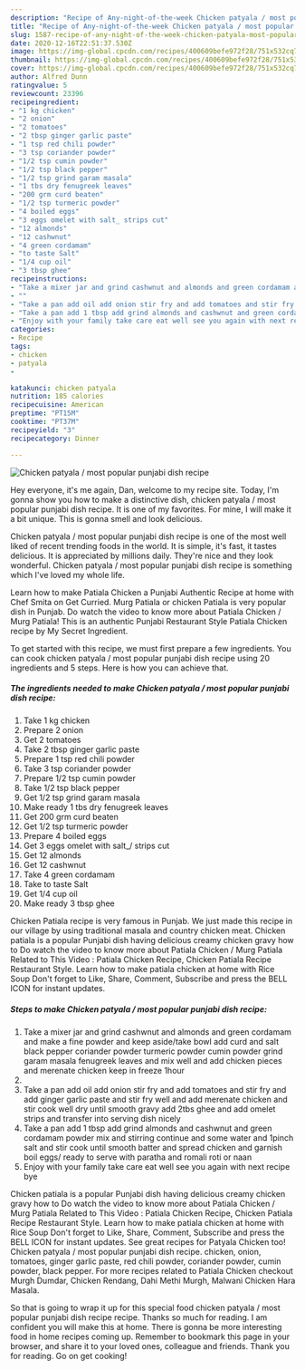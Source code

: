 ```yaml
---
description: "Recipe of Any-night-of-the-week Chicken patyala / most popular punjabi dish recipe"
title: "Recipe of Any-night-of-the-week Chicken patyala / most popular punjabi dish recipe"
slug: 1587-recipe-of-any-night-of-the-week-chicken-patyala-most-popular-punjabi-dish-recipe
date: 2020-12-16T22:51:37.530Z
image: https://img-global.cpcdn.com/recipes/400609befe972f28/751x532cq70/chicken-patyala-most-popular-punjabi-dish-recipe-recipe-main-photo.jpg
thumbnail: https://img-global.cpcdn.com/recipes/400609befe972f28/751x532cq70/chicken-patyala-most-popular-punjabi-dish-recipe-recipe-main-photo.jpg
cover: https://img-global.cpcdn.com/recipes/400609befe972f28/751x532cq70/chicken-patyala-most-popular-punjabi-dish-recipe-recipe-main-photo.jpg
author: Alfred Dunn
ratingvalue: 5
reviewcount: 23396
recipeingredient:
- "1 kg chicken"
- "2 onion"
- "2 tomatoes"
- "2 tbsp ginger garlic paste"
- "1 tsp red chili powder"
- "3 tsp coriander powder"
- "1/2 tsp cumin powder"
- "1/2 tsp black pepper"
- "1/2 tsp grind garam masala"
- "1 tbs dry fenugreek leaves"
- "200 grm curd beaten"
- "1/2 tsp turmeric powder"
- "4 boiled eggs"
- "3 eggs omelet with salt_ strips cut"
- "12 almonds"
- "12 cashwnut"
- "4 green cordamam"
- "to taste Salt"
- "1/4 cup oil"
- "3 tbsp ghee"
recipeinstructions:
- "Take a mixer jar and grind cashwnut and almonds and green cordamam and make a fine powder and keep aside/take bowl add curd and salt black pepper coriander powder turmeric powder cumin powder grind garam masala fenugreek leaves and mix well and add chicken pieces and merenate chicken keep in freeze 1hour"
- ""
- "Take a pan add oil add onion stir fry and add tomatoes and stir fry and add ginger garlic paste and stir fry well and add merenate chicken and stir cook well dry until smooth gravy add 2tbs ghee and add omelet strips and transfer into serving dish nicely"
- "Take a pan add 1 tbsp add grind almonds and cashwnut and green cordamam powder mix and stirring continue and some water and 1pinch salt and stir cook until smooth batter and spread chicken and garnish boil eggs/ ready to serve with paratha and romali roti or naan"
- "Enjoy with your family take care eat well see you again with next recipe bye"
categories:
- Recipe
tags:
- chicken
- patyala
- 

katakunci: chicken patyala  
nutrition: 185 calories
recipecuisine: American
preptime: "PT15M"
cooktime: "PT37M"
recipeyield: "3"
recipecategory: Dinner

---
```



![Chicken patyala / most popular punjabi dish recipe](https://img-global.cpcdn.com/recipes/400609befe972f28/751x532cq70/chicken-patyala-most-popular-punjabi-dish-recipe-recipe-main-photo.jpg)

Hey everyone, it's me again, Dan, welcome to my recipe site. Today, I'm gonna show you how to make a distinctive dish, chicken patyala / most popular punjabi dish recipe. It is one of my favorites. For mine, I will make it a bit unique. This is gonna smell and look delicious.

Chicken patyala / most popular punjabi dish recipe is one of the most well liked of recent trending foods in the world. It is simple, it's fast, it tastes delicious. It is appreciated by millions daily. They're nice and they look wonderful. Chicken patyala / most popular punjabi dish recipe is something which I've loved my whole life.

Learn how to make Patiala Chicken a Punjabi Authentic Recipe at home with Chef Smita on Get Curried. Murg Patiala or chicken Patiala is very popular dish in Punjab. Do watch the video to know more about Patiala Chicken / Murg Patiala! This is an authentic Punjabi Restaurant Style Patiala Chicken recipe by My Secret Ingredient.


To get started with this recipe, we must first prepare a few ingredients. You can cook chicken patyala / most popular punjabi dish recipe using 20 ingredients and 5 steps. Here is how you can achieve that.

<!--inarticleads1-->

##### The ingredients needed to make Chicken patyala / most popular punjabi dish recipe:

1. Take 1 kg chicken
1. Prepare 2 onion
1. Get 2 tomatoes
1. Take 2 tbsp ginger garlic paste
1. Prepare 1 tsp red chili powder
1. Take 3 tsp coriander powder
1. Prepare 1/2 tsp cumin powder
1. Take 1/2 tsp black pepper
1. Get 1/2 tsp grind garam masala
1. Make ready 1 tbs dry fenugreek leaves
1. Get 200 grm curd beaten
1. Get 1/2 tsp turmeric powder
1. Prepare 4 boiled eggs
1. Get 3 eggs omelet with salt_/ strips cut
1. Get 12 almonds
1. Get 12 cashwnut
1. Take 4 green cordamam
1. Take to taste Salt
1. Get 1/4 cup oil
1. Make ready 3 tbsp ghee


Chicken Patiala recipe is very famous in Punjab. We just made this recipe in our village by using traditional masala and country chicken meat. Chicken patiala is a popular Punjabi dish having delicious creamy chicken gravy how to Do watch the video to know more about Patiala Chicken / Murg Patiala Related to This Video : Patiala Chicken Recipe, Chicken Patiala Recipe Restaurant Style. Learn how to make patiala chicken at home with Rice Soup Don&#39;t forget to Like, Share, Comment, Subscribe and press the BELL ICON for instant updates. 

<!--inarticleads2-->

##### Steps to make Chicken patyala / most popular punjabi dish recipe:

1. Take a mixer jar and grind cashwnut and almonds and green cordamam and make a fine powder and keep aside/take bowl add curd and salt black pepper coriander powder turmeric powder cumin powder grind garam masala fenugreek leaves and mix well and add chicken pieces and merenate chicken keep in freeze 1hour
1. 
1. Take a pan add oil add onion stir fry and add tomatoes and stir fry and add ginger garlic paste and stir fry well and add merenate chicken and stir cook well dry until smooth gravy add 2tbs ghee and add omelet strips and transfer into serving dish nicely
1. Take a pan add 1 tbsp add grind almonds and cashwnut and green cordamam powder mix and stirring continue and some water and 1pinch salt and stir cook until smooth batter and spread chicken and garnish boil eggs/ ready to serve with paratha and romali roti or naan
1. Enjoy with your family take care eat well see you again with next recipe bye


Chicken patiala is a popular Punjabi dish having delicious creamy chicken gravy how to Do watch the video to know more about Patiala Chicken / Murg Patiala Related to This Video : Patiala Chicken Recipe, Chicken Patiala Recipe Restaurant Style. Learn how to make patiala chicken at home with Rice Soup Don&#39;t forget to Like, Share, Comment, Subscribe and press the BELL ICON for instant updates. See great recipes for Patyala Chicken too! Chicken patyala / most popular punjabi dish recipe. chicken, onion, tomatoes, ginger garlic paste, red chili powder, coriander powder, cumin powder, black pepper. For more recipes related to Patiala Chicken checkout Murgh Dumdar, Chicken Rendang, Dahi Methi Murgh, Malwani Chicken Hara Masala. 

So that is going to wrap it up for this special food chicken patyala / most popular punjabi dish recipe recipe. Thanks so much for reading. I am confident you will make this at home. There is gonna be more interesting food in home recipes coming up. Remember to bookmark this page in your browser, and share it to your loved ones, colleague and friends. Thank you for reading. Go on get cooking!
